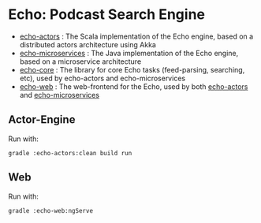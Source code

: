 # Echo: Podcast Search Engine






* [echo-actors](echo-actors/)
    : The Scala implementation of the Echo engine, based on a distributed actors architecture using Akka
* [echo-microservices](echo-microservices/)
    : The Java implementation of the Echo engine, based on a microservice architecture
* [echo-core](echo-core/)
    : The library for core Echo tasks (feed-parsing, searching, etc), used by echo-actors and echo-microservices
* [echo-web](echo-web/)
    : The web-frontend for the Echo, used by both [echo-actors](echo-actors/) and [echo-microservices](echo-microservices/)

## Actor-Engine

Run with:

```
gradle :echo-actors:clean build run
```

## Web

Run with:

```
gradle :echo-web:ngServe
```
